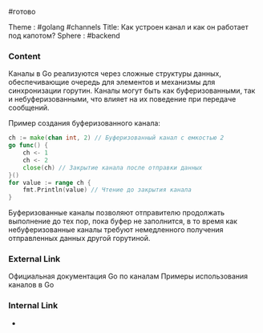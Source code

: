 #готово 

Theme : #golang  #channels 
Title: Как устроен канал и как он работает под капотом?
Sphere : #backend 

### Content

Каналы в Go реализуются через сложные структуры данных, обеспечивающие очередь для элементов и механизмы для синхронизации горутин. Каналы могут быть как буферизованными, так и небуферизованными, что влияет на их поведение при передаче сообщений.

Пример создания буферизованного канала:

```go
ch := make(chan int, 2) // Буферизованный канал с емкостью 2
go func() {
    ch <- 1
    ch <- 2
    close(ch) // Закрытие канала после отправки данных
}()
for value := range ch {
    fmt.Println(value) // Чтение до закрытия канала
}
```

Буферизованные каналы позволяют отправителю продолжать выполнение до тех пор, пока буфер не заполнится, в то время как небуферизованные каналы требуют немедленного получения отправленных данных другой горутиной.

### External Link

Официальная документация Go по каналам
Примеры использования каналов в Go
### Internal Link

- 
